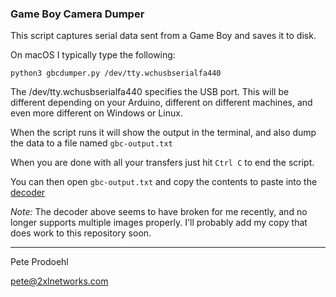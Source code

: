 ### Game Boy Camera Dumper

This script captures serial data sent from a Game Boy and saves it to disk.

On macOS I typically type the following:

`python3 gbcdumper.py /dev/tty.wchusbserialfa440`

The /dev/tty.wchusbserialfa440 specifies the USB port. This will be different depending on your Arduino, different on different machines, and even more different on Windows or Linux.

When the script runs it will show the output in the terminal, and also dump the data to a file named `gbc-output.txt`

When you are done with all your transfers just hit `Ctrl C` to end the script.

You can then open `gbc-output.txt` and copy the contents to paste into the [decoder](https://github.com/mofosyne/arduino-gameboy-printer-emulator/tree/master/gbp_decoder)

*Note:* The decoder above seems to have broken for me recently, and no longer supports multiple images properly. I'll probably add my copy that does work to this repository soon.




--- 

Pete Prodoehl

<pete@2xlnetworks.com>


